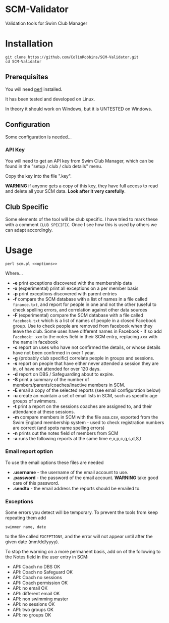 # SCM-Validator
Validation tools for Swim Club Manager
# 
# Installation
```
git clone https://github.com/ColinRobbins/SCM-Validator.git
cd SCM-Validator
```
## Prerequisites 
You will need [perl](https://www.perl.org/get.html) installed.

It has been tested and developed on Linux. 

In theory it should work on Windows, but it is UNTESTED on Windows.
## Configuration
Some configuration is needed...
### API Key
You will need to get an API key from Swim Club Manager, which can be found in the "setup / club / club details" menu.

Copy the key into the file ".key".

**WARNING** if anyone gets a copy of this key, they have full access to read and delete all your SCM data.   **Look after it very carefully**.
## Club Specific
Some elements of the tool will be club specific.  I have tried to mark these with a comment ```CLUB SPECIFIC```.  Once I see how this is used by others we can adapt accordingly.
# Usage
```
perl scm.pl <<options>>
```
Where...
* **-e**
  print exceptions discovered with the membership data
* **-x**
  (experimental) print all exceptions on a per member basis
* **-p**
  print exceptions discovered with parent entries
* **-f**
  compare the SCM database with a list of names in a file called ```finance.txt```, and report for people in one and not the other (useful to check spelling errors, and correlation against other data sources
* **-F**
  (experimental) compare the SCM database with a file called ```facebook.txt``` which is a list of names of people in a closed Facebook group.  Use to check people are removed from facebook when they leave the club.   Some uses have different names in Facebook - if so add ```Facebook: xxx``` to the notes field in their SCM entry, replacing *xxx* with the name in facebook
* **-c**
  report on uses who have not confirmed the details, or whose details have not been confirmed in over 1 year.
* **-g**
  (probably club specific) correlate people in groups and sessions.
* **-s**
  report on people that have either never attended a session they are in, of have not attended for over 120 days.
* **-d**
  report on DBS / Safeguarding about to expire.
* **-S**
  print a summary of the number of members/parents/coaches/inactive members in SCM.
* **-E**
  email a copy of the selected reports (see email configuration below)
* **-u**
  create an maintain a set of email lists in SCM, such as specific age groups of swimmers.
* **-t**
  print a report on the sessions coaches are assigned to, and their attendance at these sessions.
* **-m**
  compare members in SCM with the file asa.csv, exported from the Swim England membership system - used to check registration numbers are correct (and spots name spelling errors)
* **-n**
  prints out the notes field of members from SCM
* **-a**
  runs the following reports at the same time e,x,p,c,g,s,d,S,t

### Email report option
To use the email options these files are needed
* **.username** - the username of the email account to use.
* **.password** - the password of the email account.   **WARNING** take good care of this password.
* **.sendto** - the email address the reports should be emailed to.
### Exceptions
Some errors you detect will be temporary.  To prevent the tools from keep repeating them add
```
swimmer name, date
```
to the file called ```EXCEPTIONS```, and the error will not appear until after the given date (mm/dd/yyyy).

To stop the warning on a more permanent basis, add on of the following to the Notes field in the user entry in SCM:
* API: Coach no DBS OK
* API: Coach no Safeguard OK
* API: Coach no sessions
* API: Coach permission OK
* API: no email OK
* API: different email OK
* API: non swimming master
* API: no sessions OK
* API: two groups OK
* API: no groups OK


